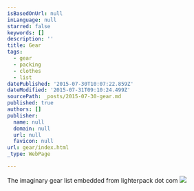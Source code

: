```yaml
---
isBasedOnUrl: null
inLanguage: null
starred: false
keywords: []
description: ''
title: Gear
tags:
  - gear
  - packing
  - clothes
  - list
datePublished: '2015-07-30T10:07:22.859Z'
dateModified: '2015-07-31T09:10:24.499Z'
sourcePath: _posts/2015-07-30-gear.md
published: true
authors: []
publisher:
  name: null
  domain: null
  url: null
  favicon: null
url: gear/index.html
_type: WebPage

---
```

The imaginary gear list embedded from lighterpack dot com
![](https://the-grid-user-content.s3-us-west-2.amazonaws.com/306823cd-1728-4e47-bbb3-5c18429da0db.png)